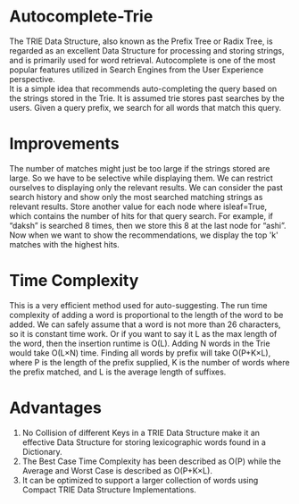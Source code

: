 # Autocomplete-Trie
The TRIE Data Structure, also known as the Prefix Tree or Radix Tree, is regarded as an excellent Data Structure for processing and storing strings, and is primarily used for word retrieval. Autocomplete is one of the most popular features utilized in Search Engines from the User Experience perspective.<br>
It is a simple idea that recommends auto-completing the query based on the strings stored in the Trie. It is assumed trie stores past searches by the users. Given a query prefix, we search for all words that match this query.
<br>
# Improvements
The number of matches might just be too large if the strings stored are large. So we have to be selective while displaying them. We can restrict ourselves to displaying only the relevant results. We can consider the past search history and show only the most searched matching strings as relevant results. Store another value for each node where isleaf=True, which contains the number of hits for that query search. For example, if “daksh” is searched 8 times, then we store this 8 at the last node for “ashi”. Now when we want to show the recommendations, we display the top 'k' matches with the highest hits.
<br>
# Time Complexity
This is a very efficient method used for auto-suggesting. The run time complexity of adding a word is proportional to the length of the word to be added. We can safely assume that a word is not more than 26 characters, so it is constant time work. Or if you want to say it L as the max length of the word, then the insertion runtime is O(L). Adding N words in the Trie would take O(L×N) time. Finding all words by prefix will take O(P+K×L), where P is the length of the prefix supplied, K is the number of words where the prefix matched, and L is the average length of suffixes.
<br>
# Advantages
1. No Collision of different Keys in a TRIE Data Structure make it an effective Data Structure for storing lexicographic words found in a Dictionary.
2. The Best Case Time Complexity has been described as O(P) while the Average and Worst Case is described as O(P+K×L).
3. It can be optimized to support a larger collection of words using Compact TRIE Data Structure Implementations.

